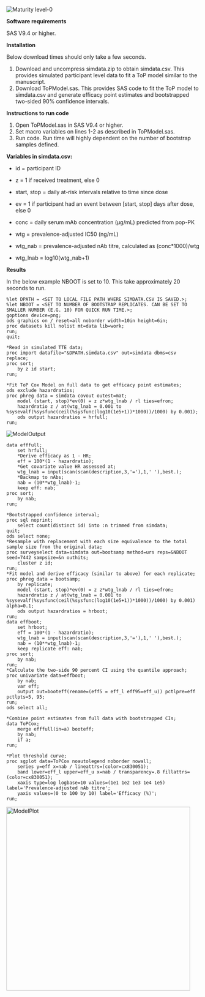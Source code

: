 ![Maturity level-0](https://img.shields.io/badge/Maturity%20Level-ML--0-red)

**Software requirements**

SAS V9.4 or higher.

**Installation**

Below download times should only take a few seconds.

1. Download and uncompress simdata.zip to obtain simdata.csv. This provides simulated participant level data to fit a ToP model similar to the manuscript.
2. Download ToPModel.sas. This provides SAS code to fit the ToP model to simdata.csv and generate efficacy point estimates and bootstrapped two-sided 90% confidence intervals.

**Instructions to run code**

1. Open ToPModel.sas in SAS V9.4 or higher.
2. Set macro variables on lines 1-2 as described in ToPModel.sas.
3. Run code. Run time will highly dependent on the number of bootstrap samples defined.

**Variables in simdata.csv:**

- id = participant ID

- z = 1 if received treatment, else 0
- start, stop = daily at-risk intervals relative to time since dose

- ev = 1 if participant had an event between [start, stop] days after dose, else 0

- conc = daily serum mAb concentration (μg/mL) predicted from pop-PK

- wtg = prevalence-adjusted IC50 (ng/mL)

- wtg_nab = prevalence-adjusted nAb titre, calculated as (conc*1000)/wtg

- wtg_lnab = log10(wtg_nab+1)

**Results**

In the below example NBOOT is set to 10. This take approximately 20 seconds to run.

	%let DPATH = <SET TO LOCAL FILE PATH WHERE SIMDATA.CSV IS SAVED.>;
 	%let NBOOT = <SET TO NUMBER OF BOOTSTRAP REPLICATES. CAN BE SET TO SMALLER NUMBER (E.G. 10) FOR QUICK RUN TIME.>;
	goptions device=png;
	ods graphics on / reset=all noborder width=10in height=6in;
	proc datasets kill nolist mt=data lib=work;
	run;
	quit;

	*Read in simulated TTE data;
	proc import datafile="&DPATH.simdata.csv" out=simdata dbms=csv replace;
	proc sort;
		by z id start;
	run;

	*Fit ToP Cox Model on full data to get efficacy point estimates;
	ods exclude hazardratios;
	proc phreg data = simdata covout outest=mat;
		model (start, stop)*ev(0) = z z*wtg_lnab / rl ties=efron;
		hazardratio z / at(wtg_lnab = 0.001 to %sysevalf(%sysfunc(ceil(%sysfunc(log10(1e5+1))*1000))/1000) by 0.001);
		ods output hazardratios = hrfull;
	run;

![ModelOutput](https://github.com/user-attachments/assets/cc578c6d-1ade-49d1-a0ab-6386ef372c32)

	data efffull;
		set hrfull;
		*Derive efficacy as 1 - HR;
		eff = 100*(1 - hazardratio);
		*Get covariate value HR assessed at;
		wtg_lnab = input(scan(scan(description,3,'='),1,' '),best.);
		*Backmap to nAbs;
		nab = (10**wtg_lnab)-1;
		keep eff: nab;
	proc sort;
		by nab;
	run;

	*Bootstrapped confidence interval;
	proc sql noprint;
		select count(distinct id) into :n trimmed from simdata;
	quit;
	ods select none;
	*Resample with replacement with each size equivalence to the total sample size from the original data;
	proc surveyselect data=simdata out=bootsamp method=urs reps=&NBOOT seed=7442 sampsize=&n outhits;
		cluster z id;
	run;
	*Fit model and derive efficacy (similar to above) for each replicate;
	proc phreg data = bootsamp;
		by replicate;
		model (start, stop)*ev(0) = z z*wtg_lnab / rl ties=efron;
		hazardratio z / at(wtg_lnab = 0.001 to %sysevalf(%sysfunc(ceil(%sysfunc(log10(1e5+1))*1000))/1000) by 0.001) alpha=0.1;
		ods output hazardratios = hrboot;
	run;
	data effboot;
		set hrboot;
		eff = 100*(1 - hazardratio);
		wtg_lnab = input(scan(scan(description,3,'='),1,' '),best.);
		nab = (10**wtg_lnab)-1;
		keep replicate eff: nab;
	proc sort;
		by nab;
	run;
	*Calculate the two-side 90 percent CI using the quantile approach;
	proc univariate data=effboot;
		by nab;
		var eff;
		output out=booteff(rename=(eff5 = eff_l eff95=eff_u)) pctlpre=eff pctlpts=5, 95;
	run;
	ods select all;

	*Combine point estimates from full data with bootstrapped CIs;
	data ToPCox;
		merge efffull(in=a) booteff;
		by nab;
		if a;
	run;

	*Plot threshold curve;
	proc sgplot data=ToPCox noautolegend noborder nowall;
		series y=eff x=nab / lineattrs=(color=cx830051);
		band lower=eff_l upper=eff_u x=nab / transparency=.8 fillattrs=(color=cx830051);
		xaxis type=log logbase=10 values=(1e1 1e2 1e3 1e4 1e5) label='Prevalence-adjusted nAb titre';
		yaxis values=(0 to 100 by 10) label='Efficacy (%)';
	run;

<img width="480" alt="ModelPlot" src="https://github.com/user-attachments/assets/a9ac75ea-3048-455f-8612-66ed3b491d00" />
